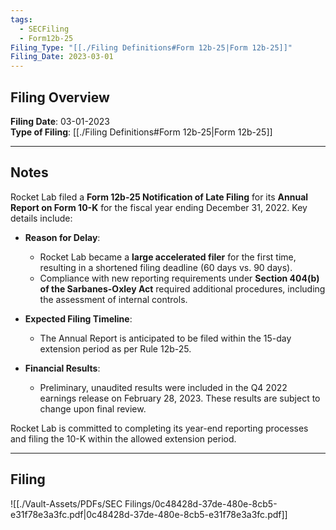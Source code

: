 ```yaml
---
tags:
  - SECFiling
  - Form12b-25
Filing_Type: "[[./Filing Definitions#Form 12b-25|Form 12b-25]]"
Filing_Date: 2023-03-01
---
```

## Filing Overview

**Filing Date**: 03-01-2023  
**Type of Filing**: [[./Filing Definitions#Form 12b-25|Form 12b-25]]  

---
## Notes

Rocket Lab filed a **Form 12b-25 Notification of Late Filing** for its **Annual Report on Form 10-K** for the fiscal year ending December 31, 2022. Key details include:

- **Reason for Delay**:
  - Rocket Lab became a **large accelerated filer** for the first time, resulting in a shortened filing deadline (60 days vs. 90 days).
  - Compliance with new reporting requirements under **Section 404(b) of the Sarbanes-Oxley Act** required additional procedures, including the assessment of internal controls.

- **Expected Filing Timeline**:
  - The Annual Report is anticipated to be filed within the 15-day extension period as per Rule 12b-25.

- **Financial Results**:
  - Preliminary, unaudited results were included in the Q4 2022 earnings release on February 28, 2023. These results are subject to change upon final review.

Rocket Lab is committed to completing its year-end reporting processes and filing the 10-K within the allowed extension period.

---
## Filing

![[./Vault-Assets/PDFs/SEC Filings/0c48428d-37de-480e-8cb5-e31f78e3a3fc.pdf|0c48428d-37de-480e-8cb5-e31f78e3a3fc.pdf]]
